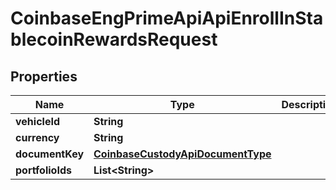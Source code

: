
# CoinbaseEngPrimeApiApiEnrollInStablecoinRewardsRequest

## Properties
Name | Type | Description | Notes
------------ | ------------- | ------------- | -------------
**vehicleId** | **String** |  | 
**currency** | **String** |  | 
**documentKey** | [**CoinbaseCustodyApiDocumentType**](CoinbaseCustodyApiDocumentType.md) |  | 
**portfolioIds** | **List&lt;String&gt;** |  |  [optional]



